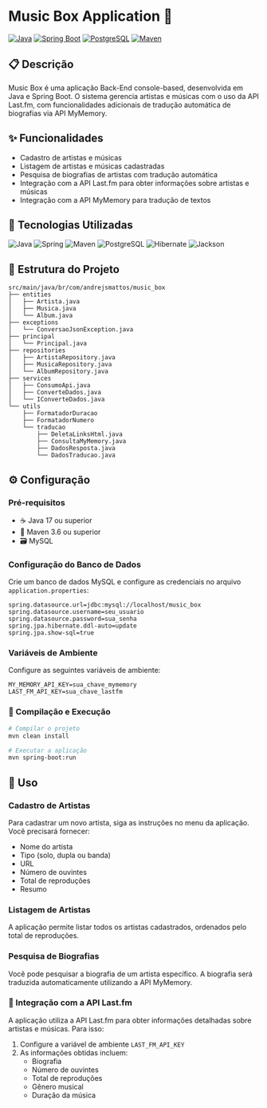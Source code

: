 # Music Box Application 🎵

[![Java](https://img.shields.io/badge/Java-21-red.svg)](https://www.oracle.com/java/technologies/javase/jdk17-archive-downloads.html)
[![Spring Boot](https://img.shields.io/badge/Spring%20Boot-3.3.5-brightgreen.svg)](https://spring.io/projects/spring-boot)
[![PostgreSQL](https://img.shields.io/badge/PostgreSQL-42.7.4-blue.svg)](https://www.postgresql.org/)
[![Maven](https://img.shields.io/badge/Maven-3.6%2B-orange.svg)](https://maven.apache.org/)


## 📋 Descrição

Music Box é uma aplicação Back-End console-based, desenvolvida em Java e Spring Boot. O sistema gerencia artistas e músicas com o uso da API Last.fm, com funcionalidades adicionais de tradução automática de biografias via API MyMemory.

## ✨ Funcionalidades

- Cadastro de artistas e músicas
- Listagem de artistas e músicas cadastradas
- Pesquisa de biografias de artistas com tradução automática
- Integração com a API Last.fm para obter informações sobre artistas e músicas
- Integração com a API MyMemory para tradução de textos

## 🚀 Tecnologias Utilizadas

![Java](https://img.shields.io/badge/Java-ED8B00?style=flat&logo=openjdk&logoColor=white)
![Spring](https://img.shields.io/badge/Spring%20Boot-6DB33F?style=flat&logo=spring&logoColor=white)
![Maven](https://img.shields.io/badge/Maven-C71A36?style=flat&logo=apache-maven&logoColor=white)
![PostgreSQL](https://img.shields.io/badge/PostgreSQL-336791?style=flat&logo=postgresql&logoColor=white)
![Hibernate](https://img.shields.io/badge/Hibernate-59666C?style=flat&logo=hibernate&logoColor=white)
![Jackson](https://img.shields.io/badge/Jackson-000000?style=flat&logo=json&logoColor=white)

## 📁 Estrutura do Projeto

```
src/main/java/br/com/andrejsmattos/music_box
├── entities
│   ├── Artista.java
│   ├── Musica.java
│   └── Album.java
├── exceptions
│   └── ConversaoJsonException.java
├── principal 
│   └── Principal.java
├── repositories
│   ├── ArtistaRepository.java
│   ├── MusicaRepository.java
│   └── AlbumRepository.java
├── services
│   ├── ConsumoApi.java
│   ├── ConverteDados.java
│   └── IConverteDados.java
└── utils
    ├── FormatadorDuracao
    ├── FormatadorNumero
    └── traducao
        ├── DeletaLinksHtml.java
        ├── ConsultaMyMemory.java
        ├── DadosResposta.java
        └── DadosTraducao.java
```

## ⚙️ Configuração

### Pré-requisitos

- ☕ Java 17 ou superior
- 🔧 Maven 3.6 ou superior
- 🗃️ MySQL

### Configuração do Banco de Dados

Crie um banco de dados MySQL e configure as credenciais no arquivo `application.properties`:

```properties
spring.datasource.url=jdbc:mysql://localhost/music_box
spring.datasource.username=seu_usuario
spring.datasource.password=sua_senha
spring.jpa.hibernate.ddl-auto=update
spring.jpa.show-sql=true
```

### Variáveis de Ambiente

Configure as seguintes variáveis de ambiente:

```shell
MY_MEMORY_API_KEY=sua_chave_mymemory
LAST_FM_API_KEY=sua_chave_lastfm
```

### 🔨 Compilação e Execução

```bash
# Compilar o projeto
mvn clean install

# Executar a aplicação
mvn spring-boot:run
```

## 📖 Uso

### Cadastro de Artistas

Para cadastrar um novo artista, siga as instruções no menu da aplicação. Você precisará fornecer:
- Nome do artista
- Tipo (solo, dupla ou banda)
- URL
- Número de ouvintes
- Total de reproduções
- Resumo

### Listagem de Artistas

A aplicação permite listar todos os artistas cadastrados, ordenados pelo total de reproduções.

### Pesquisa de Biografias

Você pode pesquisar a biografia de um artista específico. A biografia será traduzida automaticamente utilizando a API MyMemory.

### 🎵 Integração com a API Last.fm

A aplicação utiliza a API Last.fm para obter informações detalhadas sobre artistas e músicas. Para isso:

1. Configure a variável de ambiente `LAST_FM_API_KEY`
2. As informações obtidas incluem:
   - Biografia
   - Número de ouvintes
   - Total de reproduções
   - Gênero musical
   - Duração da música
